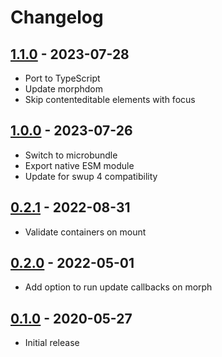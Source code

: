 # Changelog

<!-- ## [Unreleased] -->

## [1.1.0] - 2023-07-28

- Port to TypeScript
- Update morphdom
- Skip contenteditable elements with focus

## [1.0.0] - 2023-07-26

- Switch to microbundle
- Export native ESM module
- Update for swup 4 compatibility

## [0.2.1] - 2022-08-31

- Validate containers on mount

## [0.2.0] - 2022-05-01

- Add option to run update callbacks on morph

## [0.1.0] - 2020-05-27

- Initial release

[Unreleased]: https://github.com/swup-morph-plugin/compare/1.1.0...HEAD

[1.1.0]: https://github.com/swup-morph-plugin/releases/tag/1.1.0
[1.0.0]: https://github.com/swup-morph-plugin/releases/tag/1.0.0
[0.2.1]: https://github.com/swup-morph-plugin/releases/tag/0.2.1
[0.2.0]: https://github.com/swup-morph-plugin/releases/tag/0.2.0
[0.1.0]: https://github.com/swup-morph-plugin/releases/tag/0.1.0

